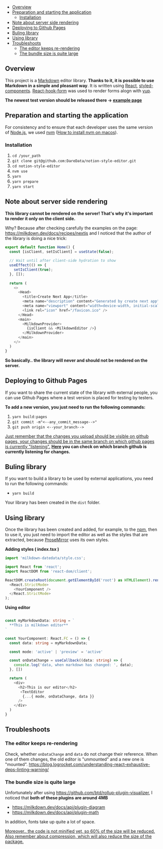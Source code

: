 - [Overview](#overview)
- [Preparation and starting the application](#preparation-and-starting-the-application)
  * [Installation](#installation)
- [Note about server side rendering](#note-about-server-side-rendering)
- [Deploying to Github Pages](#deploying-to-github-pages)
- [Buling library](#buling-library)
- [Using library](#using-library)
- [Troubleshoots](#troubleshoots)
    + [The editor keeps re-rendering](#the-editor-keeps-re-rendering)
    + [The bundle size is quite large](#the-bundle-size-is-quite-large)


## Overview

This project is a [Markdown](https://www.markdownguide.org/getting-started/) editor library. **Thanks to it, it is possible to use Markdown in a simple and pleasant way**. It is written using [React](https://react.dev/), [styled-components](https://styled-components.com/). [React-hook-form](https://react-hook-form.com/) was used to render forms alogn with [yup](https://github.com/jquense/yup).

**The newest test version should be released there -> [example page](https://daredata.github.io/notion-style-editor/)**

## Preparation and starting the application

For consistency and to ensure that each developer uses the same version of [Node.js](https://nodejs.org/en), we used [nvm](https://github.com/nvm-sh/nvm) ([How to install nvm on macos](https://tecadmin.net/install-nvm-macos-with-homebrew/)).

### Installation

1. `cd /your_path`
2. `git clone git@github.com:DareData/notion-style-editor.git`
3. `cd notion-style-editor`
5. `nvm use`
6. `yarn`
7. `yarn prepare`
9. `yarn start`

## Note about server side rendering

**This library cannot be rendered on the server! That's why it's important to render it only on the client side.**

Why? Because after checking carefully the examples on the page: https://milkdown.dev/docs/recipes/nextjs and I noticed that the author of the library is doing a nice trick:

```typescript
export default function Home() {
  const [isClient, setIsClient] = useState(false);
  
  // Wait until after client-side hydration to show
  useEffect(() => {
    setIsClient(true);
  }, []);
  
  return (
    <>
      <Head>
        <title>Create Next App</title>
        <meta name="description" content="Generated by create next app" />
        <meta name="viewport" content="width=device-width, initial-scale=1" />
        <link rel="icon" href="/favicon.ico" />
      </Head>
      <main>
        <MilkdownProvider>
          {isClient && <MilkdownEditor />}
        </MilkdownProvider>
      </main>
    </>
  )
}
```

**So basically.. the library will never and should not be rendered on the server.**

## Deploying to Github Pages

If you want to share the current state of the library with external people, you can use Github Pages where a test version is placed for testing by testers.

**To add a new version, you just need to run the following commands:**
1. `yarn build:pages`
2. `git commit -m"<--any_commit_message-->"`
3. `git push origin <--your_branch-->`

<ins>Just remember that the changes you upload should be visible on github pages, your changes should be in the same branch on which github pages is currently "listening".</ins> 
**[Here](https://github.com/DareData/notion-style-editor/settings/pages) you can check on which branch github is currently listening for changes.**

## Buling library

If you want to build a library to be used by external applications, you need to run the following commands:
- `yarn build`

Your library has been created in the `dist` folder.

## Using library

Once the library has been created and added, for example, to the [npm](https://www.npmjs.com/), then to use it, you just need to import the editor as well as the styles that are extracted, because [ProseMirror](https://prosemirror.net/) uses its own styles.

**Adding styles ( index.tsx )**
```typescript
import 'milkdown-datedata/style.css'; 

import React from 'react';
import ReactDOM from 'react-dom/client';

ReactDOM.createRoot(document.getElementById('root') as HTMLElement).render(
  <React.StrictMode>
    <YourComponent />
  </React.StrictMode>
);

```

**Using editor**
```typescript

const myMarkdownData: string = `
  **This is milkdown editor**
`

const YourComponent: React.FC = () => {
  const data: string = myMarkdownData;

  const mode: 'active' | 'preview' = 'active'

  const onDataChange = useCallback((data: string) => {
    console.log('data, when markdown has changed: ', data);
  }, [])

  return (
    <div>
      <h2>This is our editor</h2>
       <TextEditor 
        {...{ mode, onDataChange, data }} 
      />
    </div>
  )
}

```

## Troubleshoots

### The editor keeps re-rendering

Check, whether `onDataChange` and `data` do not change their reference. When one of them changes, the old editor is "unmounted" and a new one is "mounted". 
https://blog.logrocket.com/understanding-react-exhaustive-deps-linting-warning/ 

### The bundle size is quite large

Unfortunately after using https://github.com/btd/rollup-plugin-visualizer, I noticed that **both of these plugins are around 4MB**
- https://milkdown.dev/docs/api/plugin-diagram
- https://milkdown.dev/docs/api/plugin-math

In addition, fonts take up quite a lot of space. 


<ins>Moreover.. the code is not minified yet, so 60% of the size will be reduced. Also remember about compression, which will also reduce the size of the package.</ins>
